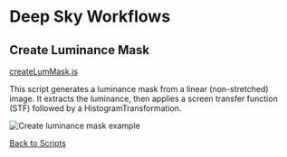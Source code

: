 # Deep Sky Workflows

## Create Luminance Mask

[createLumMask.js](../createLumMask.js)

This script generates a luminance mask from a linear (non-stretched) image. It extracts the luminance, then applies a screen transfer function (STF) followed by a HistogramTransformation.

![Create luminance mask example](./images/createlummask.png)

[Back to Scripts](../README.md)